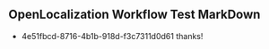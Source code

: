 ## OpenLocalization Workflow Test MarkDown
* 4e51fbcd-8716-4b1b-918d-f3c7311d0d61 thanks!

<!--HONumber=Aug16_HO4-->


